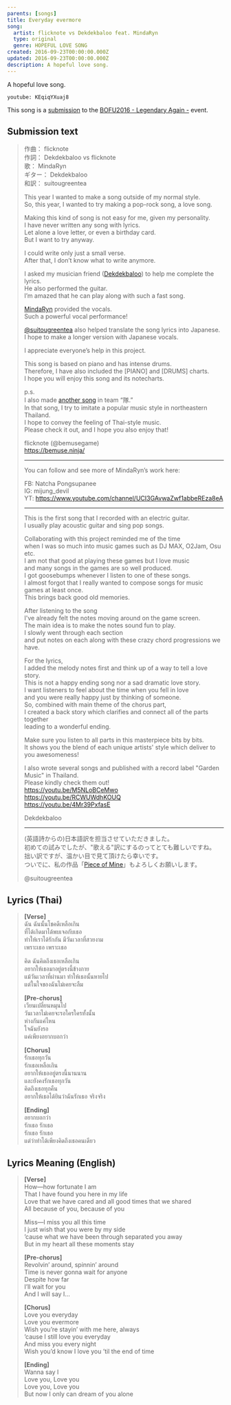 ```yaml
---
parents: [songs]
title: Everyday evermore
song:
  artist: flicknote vs Dekdekbaloo feat. MindaRyn
  type: original
  genre: HOPEFUL LOVE SONG
created: 2016-09-23T00:00:00.000Z
updated: 2016-09-23T00:00:00.000Z
description: A hopeful love song.
---
```


A hopeful love song.

`youtube: KEqiqYXuaj8`

This song is a [submission](http://manbow.nothing.sh/event/event.cgi?action=More_def&num=170&event=110) to the [BOFU2016 - Legendary Again -](http://bmsoffighters.net/bofu2016/) event.

## Submission text

> 作曲： flicknote \
> 作詞： Dekdekbaloo vs flicknote \
> 歌： MindaRyn \
> ギター： Dekdekbaloo \
> 和訳： suitougreentea
>
> This year I wanted to make a song outside of my normal style. \
> So, this year, I wanted to try making a pop-rock song, a love song.
>
> Making this kind of song is not easy for me, given my personality. \
> I have never written any song with lyrics. \
> Let alone a love letter, or even a birthday card. \
> But I want to try anyway.
>
> I could write only just a small verse. \
> After that, I don’t know what to write anymore.
>
> I asked my musician friend ([Dekdekbaloo](https://github.com/dekdekbaloo)) to help me complete the lyrics. \
> He also performed the guitar. \
> I’m amazed that he can play along with such a fast song.
>
> [MindaRyn](https://www.youtube.com/channel/UCI3GAvwaZwf1abbeREza8eA) provided the vocals. \
> Such a powerful vocal performance!
>
> [@suitougreentea](https://twitter.com/suitougreentea) also helped translate the song lyrics into Japanese. \
> I hope to make a longer version with Japanese vocals.
>
> I appreciate everyone’s help in this project.
>
> This song is based on piano and has intense drums. \
> Therefore, I have also included the [PIANO] and [DRUMS] charts. \
> I hope you will enjoy this song and its notecharts.
>
> p.s. \
> I also made [another song](/music/bursting-music-star/) in team “隊.” \
> In that song, I try to imitate a popular music style in northeastern Thailand. \
> I hope to convey the feeling of Thai-style music. \
> Please check it out, and I hope you also enjoy that!
>
> flicknote (@bemusegame) \
> https://bemuse.ninja/
>
> ---
>
> You can follow and see more of MindaRyn’s work here:
>
> FB: Natcha Pongsupanee \
> IG: mijung_devil \
> YT: https://www.youtube.com/channel/UCI3GAvwaZwf1abbeREza8eA
>
> ---
>
> This is the first song that I recorded with an electric guitar. \
> I usually play acoustic guitar and sing pop songs.
>
> Collaborating with this project reminded me of the time \
> when I was so much into music games such as DJ MAX, O2Jam, Osu etc. \
> I am not that good at playing these games but I love music \
> and many songs in the games are so well produced. \
> I got goosebumps whenever I listen to one of these songs. \
> I almost forgot that I really wanted to compose songs for music games at least once. \
> This brings back good old memories.
>
> After listening to the song \
> I've already felt the notes moving around on the game screen. \
> The main idea is to make the notes sound fun to play. \
> I slowly went through each section \
> and put notes on each along with these crazy chord progressions we have.
>
> For the lyrics, \
> I added the melody notes first and think up of a way to tell a love story. \
> This is not a happy ending song nor a sad dramatic love story. \
> I want listeners to feel about the time when you fell in love \
> and you were really happy just by thinking of someone. \
> So, combined with main theme of the chorus part, \
> I created a back story which clarifies and connect all of the parts together \
> leading to a wonderful ending.
>
> Make sure you listen to all parts in this masterpiece bits by bits. \
> It shows you the blend of each unique artists' style which deliver to you awesomeness!
>
> I also wrote several songs and published with a record label "Garden Music" in Thailand. \
> Please kindly check them out! \
> https://youtu.be/M5NLoBCeMwo \
> https://youtu.be/RCWUWdhKOUQ \
> https://youtu.be/4Mr39PxfasE
>
> Dekdekbaloo
>
> ---
>
> (英語詩からの)日本語訳を担当させていただきました。 \
> 初めての試みでしたが、"歌える"訳にするのってとても難しいですね。 \
> 拙い訳ですが、温かい目で見て頂けたら幸いです。 \
> ついでに、私の作品「[Piece of Mine](http://manbow.nothing.sh/event/event.cgi?action=More_def&num=302&event=110)」もよろしくお願いします。
>
> @suitougreentea

## Lyrics (Thai)

> **[Verse]** \
> ฉัน ฉันนั้นโชคดีเหลือเกิน \
> ที่ได้เกิดมาได้พบเจอกับเธอ \
> ทำให้เราได้รักกัน มีวันเวลาที่สวยงาม \
> เพราะเธอ เพราะเธอ
>
> คิด ฉันคิดถึงเธอเหลือเกิน \
> อยากให้เธอมาอยู่ตรงนี้ข้างกาย \
> แม้วันเวลาที่ผ่านมา ทำให้เธอนั้นหายไป \
> แต่ในใจของฉันไม่เคยจะลืม
>
> **[Pre-chorus]** \
> เวียนเปลี่ยนหมุนไป \
> วันเวลาไม่เคยจะรอใครใครทั้งนั้น \
> ห่างกันแค่ไหน \
> ใจฉันยังรอ \
> แค่เพียงอยากบอกว่า
>
> **[Chorus]** \
> รักเธอทุกวัน \
> รักเธอเหลือเกิน \
> อยากให้เธออยู่ตรงนี้นานนาน \
> และยังคงรักเธอทุกวัน \
> คิดถึงเธอทุกคืน \
> อยากให้เธอได้ยินว่าฉันรักเธอ จริงจริง
>
> **[Ending]** \
> อยากบอกว่า \
> รักเธอ รักเธอ \
> รักเธอ รักเธอ \
> แต่ว่าทำได้เพียงคิดถึงเธอคนเดียว

## Lyrics Meaning (English)

> **[Verse]** \
> How—how fortunate I am \
> That I have found you here in my life \
> Love that we have cared and all good times that we shared \
> All because of you, because of you
>
> Miss—I miss you all this time \
> I just wish that you were by my side \
> ’cause what we have been through separated you away \
> But in my heart all these moments stay
>
> **[Pre-chorus]** \
> Revolvin’ around, spinnin’ around \
> Time is never gonna wait for anyone \
> Despite how far \
> I’ll wait for you \
> And I will say I…
>
> **[Chorus]** \
> Love you everyday \
> Love you evermore \
> Wish you’re stayin’ with me here, always \
> ’cause I still love you everyday \
> And miss you every night \
> Wish you’d know I love you ’til the end of time
>
> **[Ending]** \
> Wanna say I \
> Love you, Love you \
> Love you, Love you \
> But now I only can dream of you alone
